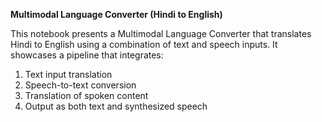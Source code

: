**Multimodal Language Converter (Hindi to English)**

This notebook presents a Multimodal Language Converter that translates Hindi to English using a combination of text and speech inputs. It showcases a pipeline that integrates:
1. Text input translation
2. Speech-to-text conversion
3. Translation of spoken content
4. Output as both text and synthesized speech
